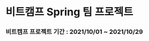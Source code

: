 비트캠프 Spring 팀 프로젝트 
===========================================
### 비트캠프 프로젝트 기간 : 2021/10/01 ~ 2021/10/29


